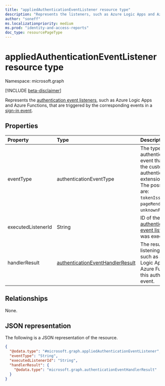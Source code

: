 ```yaml
---
title: "appliedAuthenticationEventListener resource type"
description: "Represents the listeners, such as Azure Logic Apps and Azure Functions, that are triggered by the corresponding events in an sign-in event."
author: "soneff"
ms.localizationpriority: medium
ms.prod: "identity-and-access-reports"
doc_type: resourcePageType
---
```


# appliedAuthenticationEventListener resource type

Namespace: microsoft.graph

[!INCLUDE [beta-disclaimer](../../includes/beta-disclaimer.md)]

Represents the [authentication event listeners](authenticationeventlistener.md), such as Azure Logic Apps and Azure Functions, that are triggered by the corresponding events in a [sign-in event](../resources/signin.md).

## Properties
|Property|Type|Description|
|:---|:---|:---|
|eventType|authenticationEventType|The type of authentication event that triggered the custom authentication extension request. The possible values are: `tokenIssuanceStart`, `pageRenderStart`, `unknownFutureValue`.|
|executedListenerId|String|ID of the [authentication event listener](authenticationeventlistener.md) that was executed.|
|handlerResult|[authenticationEventHandlerResult](../resources/authenticationeventhandlerresult.md)|The result from the listening client, such as an Azure Logic App and Azure Functions, of this authentication event.|

## Relationships
None.

## JSON representation
The following is a JSON representation of the resource.
<!-- {
  "blockType": "resource",
  "@odata.type": "microsoft.graph.appliedAuthenticationEventListener"
}
-->
``` json
{
  "@odata.type": "#microsoft.graph.appliedAuthenticationEventListener",
  "eventType": "String",
  "executedListenerId": "String",
  "handlerResult": {
    "@odata.type": "microsoft.graph.authenticationEventHandlerResult"
  }
}
```

